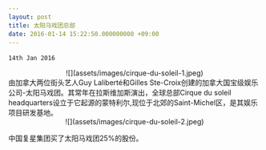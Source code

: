 ```yaml
---
layout: post
title: 太阳马戏团总部
date: 2016-01-14 15:22:50.000000000 +09:00
---
```

`14th Jan 2016`
<center>
<div>
  ![](assets/images/cirque-du-soleil-1.jpeg)
</div>
</center>


<div>
由加拿大两位街头艺人Guy Laliberté和Gilles Ste-Croix创建的加拿大国宝级娱乐公司-太阳马戏团。其常年在拉斯维加斯演出，全球总部Cirque du soleil headquarters设立于它起源的蒙特利尔,现位于北郊的Saint-Michel区，是其娱乐项目研发基地。
</div>


<center>
<div>
  ![](assets/images/cirque-du-soleil-2.jpeg)
</div>
</center>


中国复星集团买了太阳马戏团25%的股份。
